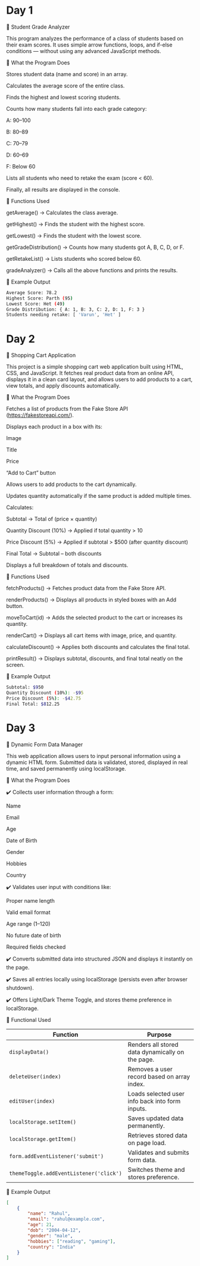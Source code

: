 # Day 1
📘 Student Grade Analyzer

This program analyzes the performance of a class of students based on their exam scores.
It uses simple arrow functions, loops, and if-else conditions — without using any advanced JavaScript methods.

🔹 What the Program Does

Stores student data (name and score) in an array.

Calculates the average score of the entire class.

Finds the highest and lowest scoring students.

Counts how many students fall into each grade category:

A: 90–100

B: 80–89

C: 70–79

D: 60–69

F: Below 60

Lists all students who need to retake the exam (score < 60).

Finally, all results are displayed in the console.

🔹 Functions Used

getAverage() → Calculates the class average.

getHighest() → Finds the student with the highest score.

getLowest() → Finds the student with the lowest score.

getGradeDistribution() → Counts how many students got A, B, C, D, or F.

getRetakeList() → Lists students who scored below 60.

gradeAnalyzer() → Calls all the above functions and prints the results.

🔹 Example Output
```bash
Average Score: 78.2
Highest Score: Parth (95)
Lowest Score: Het (49)
Grade Distribution: { A: 1, B: 3, C: 2, D: 1, F: 3 }
Students needing retake: [ 'Varun', 'Het' ]
```

# Day 2

🛒 Shopping Cart Application

This project is a simple shopping cart web application built using HTML, CSS, and JavaScript.
It fetches real product data from an online API, displays it in a clean card layout, and allows users to add products to a cart, view totals, and apply discounts automatically.

🔹 What the Program Does

Fetches a list of products from the Fake Store API (https://fakestoreapi.com/).

Displays each product in a box with its:

Image

Title

Price

“Add to Cart” button

Allows users to add products to the cart dynamically.

Updates quantity automatically if the same product is added multiple times.

Calculates:

Subtotal → Total of (price × quantity)

Quantity Discount (10%) → Applied if total quantity > 10

Price Discount (5%) → Applied if subtotal > $500 (after quantity discount)

Final Total → Subtotal – both discounts

Displays a full breakdown of totals and discounts.

🔹 Functions Used

fetchProducts() → Fetches product data from the Fake Store API.

renderProducts() → Displays all products in styled boxes with an Add button.

moveToCart(id) → Adds the selected product to the cart or increases its quantity.

renderCart() → Displays all cart items with image, price, and quantity.

calculateDiscount() → Applies both discounts and calculates the final total.

printResult() → Displays subtotal, discounts, and final total neatly on the screen.

🔹 Example Output

```bash
Subtotal: $950
Quantity Discount (10%): -$95
Price Discount (5%): -$42.75
Final Total: $812.25
```

# Day 3

🧾 Dynamic Form Data Manager

This web application allows users to input personal information using a dynamic HTML form. Submitted data is validated, stored, displayed in real time, and saved permanently using localStorage.

🔹 What the Program Does

✔️ Collects user information through a form:

Name

Email

Age

Date of Birth

Gender

Hobbies

Country

✔️ Validates user input with conditions like:

Proper name length

Valid email format

Age range (1–120)

No future date of birth

Required fields checked

✔️ Converts submitted data into structured JSON and displays it instantly on the page.

✔️ Saves all entries locally using localStorage (persists even after browser shutdown).

✔️ Offers Light/Dark Theme Toggle, and stores theme preference in localStorage.

🔹 Functional Used

| Function                                | Purpose                                          |
| --------------------------------------- | ------------------------------------------------ |
| `displayData()`                         | Renders all stored data dynamically on the page. |
| `deleteUser(index)`                     | Removes a user record based on array index.      |
| `editUser(index)`                       | Loads selected user info back into form inputs.  |
| `localStorage.setItem()`                | Saves updated data permanently.                  |
| `localStorage.getItem()`                | Retrieves stored data on page load.              |
| `form.addEventListener('submit')`       | Validates and submits form data.                 |
| `themeToggle.addEventListener('click')` | Switches theme and stores preference.            |


🔹 Example Output

``` json
[
    {
        "name": "Rahul",
        "email": "rahul@example.com",
        "age": 21,
        "dob": "2004-04-12",
        "gender": "male",
        "hobbies": ["reading", "gaming"],
        "country": "India"
    }
]

```

